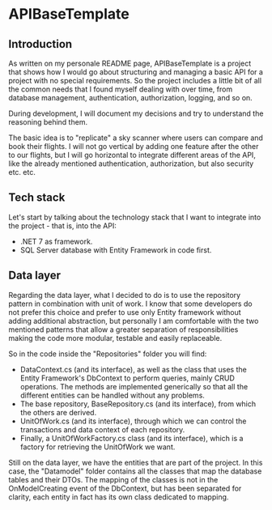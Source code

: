 # APIBaseTemplate
## Introduction
As written on my personale README page, APIBaseTemplate is a project that shows how I would go about structuring and managing a basic API for a project with no special requirements. So the project includes a little bit of all the common needs that I found myself dealing with over time, from database management, authentication, authorization, logging, and so on.

During development, I will document my decisions and try to understand the reasoning behind them.

The basic idea is to "replicate" a sky scanner where users can compare and book their flights. I will not go vertical by adding one feature after the other to our flights, but I will go horizontal to integrate different areas of the API, like the already mentioned authentication, authorization, but also security etc. etc.

## Tech stack
Let's start by talking about the technology stack that I want to integrate into the project - that is, into the API:
- .NET 7 as framework.
- SQL Server database with Entity Framework in code first.

## Data layer
Regarding the data layer, what I decided to do is to use the repository pattern in combination with unit of work. I know that some developers do not prefer this choice and prefer to use only Entity framework without adding additional abstraction, but personally I am comfortable with the two mentioned patterns that allow a greater separation of responsibilities making the code more modular, testable and easily replaceable.

So in the code inside the "Repositories" folder you will find:
- DataContext.cs (and its interface), as well as the class that uses the Entity Framework's DbContext to perform queries, mainly CRUD operations. The methods are implemented generically so that all the different entities can be handled without any problems.
- The base repository, BaseRepository.cs (and its interface), from which the others are derived.
- UnitOfWork.cs (and its interface), through which we can control the transactions and data context of each repository.
- Finally, a UnitOfWorkFactory.cs class (and its interface), which is a factory for retrieving the UnitOfWork we want.

Still on the data layer, we have the entities that are part of the project. In this case, the "Datamodel" folder contains all the classes that map the database tables and their DTOs. The mapping of the classes is not in the OnModelCreating event of the DbContext, but has been separated for clarity, each entity in fact has its own class dedicated to mapping.
